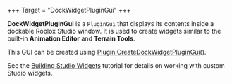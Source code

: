 +++
Target = "DockWidgetPluginGui"
+++

**DockWidgetPluginGui** is a `PluginGui` that displays its contents inside a dockable Roblox Studio window. It is used to create widgets similar to the built-in **Animation Editor** and **Terrain Tools**.This GUI can be created using [Plugin:CreateDockWidgetPluginGui()](https://developer.roblox.com/api-reference/function/Plugin/CreateDockWidgetPluginGui).See the [Building Studio Widgets](https://developer.roblox.com/search#stq=building%20studio%20widgets) tutorial for details on working with custom Studio widgets.